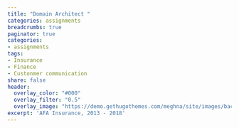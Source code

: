 ```yaml
---
title: "Domain Architect "
categories: assignments
breadcrumbs: true
paginator: true
categories: 
- assignments
tags:
- Insurance
- Finance
- Custonmer communication
share: false
header:
  overlay_color: "#000"
  overlay_filter: "0.5"
  overlay_image: "https://demo.gethugothemes.com/meghna/site/images/backgrounds/hero-area.jpg"
excerpt: 'AFA Insurance, 2013 - 2018'
---
```

